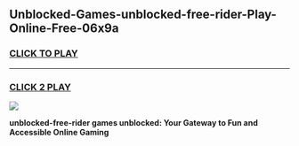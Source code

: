 
## Unblocked-Games-unblocked-free-rider-Play-Online-Free-06x9a
<h3>
<a href="https://premium76.site?title=unblocked-free-rider&ref=26A">CLICK TO PLAY</a></h3>
<hr>

<h3>
<a href="https://premium76.site?title=unblocked-free-rider&ref=26A">CLICK 2 PLAY</a>
  
</h3>

<a href="https://premium76.site?title=unblocked-free-rider&ref=26A"><img src="https://clearcache.store/games.png"></a>


**unblocked-free-rider games unblocked: Your Gateway to Fun and Accessible Online Gaming**
